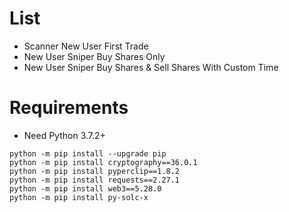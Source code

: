 # List
- Scanner New User First Trade
- New User Sniper Buy Shares Only
- New User Sniper Buy Shares & Sell Shares With Custom Time

# Requirements
- Need Python 3.7.2+
```
python -m pip install --upgrade pip
python -m pip install cryptography==36.0.1
python -m pip install pyperclip==1.8.2
python -m pip install requests==2.27.1
python -m pip install web3==5.28.0
python -m pip install py-solc-x
```
